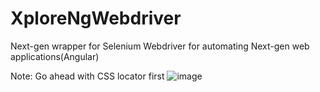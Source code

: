 # XploreNgWebdriver
Next-gen wrapper for Selenium Webdriver for automating Next-gen web applications(Angular)

Note: Go ahead with CSS locator first 
![image](https://github.com/Rupesh253/XploreNgWebdriver/assets/18684949/4a9ce577-3bba-497f-8a19-e942b40b52b1)

